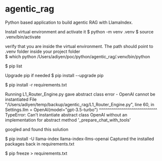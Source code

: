 # agentic_rag
Python based application to build agentic RAG with LlamaIndex. 

Install virtual environment and activate it
$ python -m venv .venv
$ source .venv/bin/activate

verify that you are inside the virtual environment. The path 
should point to .venv folder inside your project folder  
$ which python
/Users/adiyen/poc/python/agentic_rag/.venv/bin/python


$ pip list

Upgrade pip if needed
$ pip install --upgrade pip

$ pip install -r requirements.txt

Running L1_Router_Engine.py gave abstract class error - OpenAI cannot be instantiated
  File "/Users/adiyen/temp/backup/agentic_rag/L1_Router_Engine.py", line 60, in <module>
    Settings.llm = OpenAI(model="gpt-3.5-turbo")
                   ^^^^^^^^^^^^^^^^^^^^^^^^^^^^^
TypeError: Can't instantiate abstract class OpenAI without an implementation for abstract method '_prepare_chat_with_tools'

googled and found this solution

$ pip install -U llama-index llama-index-llms-openai
Captured the installed packages back in requirements.txt

$ pip freeze > requirements.txt 





